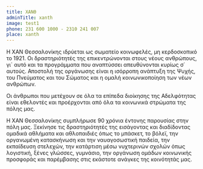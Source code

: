 ```yaml
---
title: ΧΑΝΘ
adminTitle: xanth
image: test1
phone: 231 600 1000 - 2310 241 007
place: xanth
---
```


Η ΧΑΝ Θεσσαλονίκης ιδρύεται ως σωματείο κοινωφελές, μη κερδοσκοπικό το 1921. Οι δραστηριότητές της επικεντρώνονται στους νέους ανθρώπους, γι` αυτό και τα προγράμματα που αναπτύσσει απευθύνονται κυρίως σ΄ αυτούς. Αποστολή της οργάνωσης είναι η ισόρροπη ανάπτυξη της Ψυχής, του Πνεύματος και του Σώματος και η ομαλή κοινωνικοποίηση των νέων ανθρώπων. 

Οι άνθρωποι που μετέχουν σε όλα τα επίπεδα διοίκησης της Αδελφότητας είναι εθελοντές και προέρχονται από όλα τα κοινωνικά στρώματα της πόλης μας. 

Η ΧΑΝ Θεσσαλονίκης συμπλήρωσε 90 χρόνια έντονης παρουσίας στην πόλη μας. Ξεκίνησε τις δραστηριότητές της εισάγοντας και διαδίδοντας ομαδικά αθλήματα και αθλοπαιδιές όπως το μπάσκετ, το βόλεϊ, την οργανωμένη κατασκήνωση και την ναυαγοσωστική παιδεία, την εκπαίδευση στελεχών, την κατάρτιση μέσω νυχτερινών σχολών όπως λογιστική, ξένες γλώσσες, γυμνάσιο, την οργάνωση ομάδων κοινωνικής προσφοράς και παρέμβασης στις εκάστοτε ανάγκες της κοινότητάς μας.